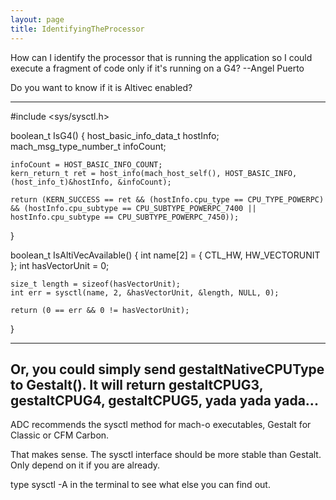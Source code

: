 ```yaml
---
layout: page
title: IdentifyingTheProcessor
---
```


How can I identify the processor that is running the application so I could execute a fragment of code only if it's running on a G4?
    --Angel Puerto

Do you want to know if it is Altivec enabled?

----

    
#include <sys/sysctl.h>

boolean_t IsG4()
{
	host_basic_info_data_t hostInfo;
	mach_msg_type_number_t infoCount;
	
	infoCount = HOST_BASIC_INFO_COUNT;
	kern_return_t ret = host_info(mach_host_self(), HOST_BASIC_INFO, (host_info_t)&hostInfo, &infoCount);
	
	return (KERN_SUCCESS == ret && (hostInfo.cpu_type == CPU_TYPE_POWERPC) && (hostInfo.cpu_subtype == CPU_SUBTYPE_POWERPC_7400 || hostInfo.cpu_subtype == CPU_SUBTYPE_POWERPC_7450));
}                                       

boolean_t IsAltiVecAvailable()
{
	int name[2] = { CTL_HW, HW_VECTORUNIT };
	int hasVectorUnit = 0;
	
	size_t length = sizeof(hasVectorUnit);
	int err = sysctl(name, 2, &hasVectorUnit, &length, NULL, 0);
	
	return (0 == err && 0 != hasVectorUnit);
}


----

Or, you could simply send gestaltNativeCPUType to Gestalt(). It will return gestaltCPUG3, gestaltCPUG4, gestaltCPUG5, yada yada yada...
----
ADC recommends the sysctl method for mach-o executables, Gestalt for Classic or CFM Carbon.

That makes sense. The sysctl interface should be more stable than Gestalt. Only depend on it if you are already.

type sysctl -A in the terminal to see what else you can find out.

